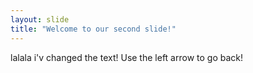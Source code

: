 ```yaml
---
layout: slide
title: "Welcome to our second slide!"
---
```

lalala i'v changed the text!
Use the left arrow to go back!
